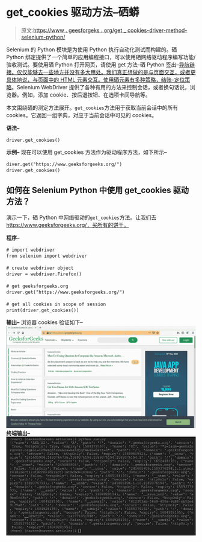 # get_cookies 驱动方法–硒蟒

> 原文:[https://www . geesforgeks . org/get _ cookies-driver-method-selenium-python/](https://www.geeksforgeeks.org/get_cookies-driver-method-selenium-python/)

Selenium 的 Python 模块是为使用 Python 执行自动化测试而构建的。硒 Python 绑定提供了一个简单的应用编程接口，可以使用硒网络驱动程序编写功能/验收测试。要使用硒 Python 打开网页，请使用 get 方法-硒 Python 签出–[导航链接。仅仅能够去一些地方并没有多大用处。我们真正想做的是与页面交互，或者更具体地说，与页面中的 HTML 元素交互。使用硒元素有多种策略，结账–](https://www.geeksforgeeks.org/navigating-links-using-get-method-selenium-python/)[定位策略](https://www.geeksforgeeks.org/locator-strategies-selenium-python/)。Selenium WebDriver 提供了各种有用的方法来控制会话，或者换句话说，浏览器。例如，添加 cookie、按后退按钮、在选项卡间导航等。

本文围绕硒的测定方法展开。`get_cookies`方法用于获取当前会话中的所有 cookies。它返回一组字典，对应于当前会话中可见的 cookies。

**语法–**

```
driver.get_cookies()
```

**示例–**
现在可以使用 get_cookies 方法作为驱动程序方法，如下所示–

```
diver.get("https://www.geeksforgeeks.org/")
driver.get_cookies()

```

## 如何在 Selenium Python 中使用 get_cookies 驱动方法？

演示一下，硒 Python 中网络驱动的`get_cookies`方法。让我们去 https://www.geeksforgeeks.org/，买所有的饼干。

**程序–**

```
# import webdriver
from selenium import webdriver

# create webdriver object
driver = webdriver.Firefox()

# get geeksforgeeks.org
driver.get("https://www.geeksforgeeks.org/")

# get all cookies in scope of session
print(driver.get_cookies())
```

**输出–**
浏览器 cookies 验证如下–
![driver-methods-Selenium-Python](img/54e8e60dfe6948a9078abf9c8e8131f1.png)
**终端输出–**
![get_cookies-driver-method-Selenium-Python](img/0ab3e7869054e3c14a3357cafe5922b9.png)
